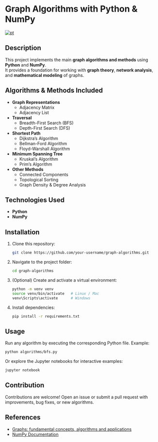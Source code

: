 # Graph Algorithms with Python & NumPy

[![pt](https://img.shields.io/badge/lang-pt_br-green.svg)](https://github.com/amonlsantos/graphs-algorithms/blob/main/README.pt-br.m)

## Description

This project implements the main **graph algorithms and methods** using **Python** and **NumPy**.  
It provides a foundation for working with **graph theory**, **network analysis**, and **mathematical modeling** of graphs.

## Algorithms & Methods Included

- **Graph Representations**
  - Adjacency Matrix
  - Adjacency List  
- **Traversal**
  - Breadth-First Search (BFS)
  - Depth-First Search (DFS)  
- **Shortest Path**
  - Dijkstra’s Algorithm
  - Bellman-Ford Algorithm
  - Floyd-Warshall Algorithm  
- **Minimum Spanning Tree**
  - Kruskal’s Algorithm
  - Prim’s Algorithm  
- **Other Methods**
  - Connected Components
  - Topological Sorting
  - Graph Density & Degree Analysis  

## Technologies Used

- **Python**
- **NumPy**

## Installation

1. Clone this repository:
   ```bash
   git clone https://github.com/your-username/graph-algorithms.git
   ```
2. Navigate to the project folder:
   ```bash
   cd graph-algorithms
   ```
3. (Optional) Create and activate a virtual environment:
   ```bash
   python -m venv venv
   source venv/bin/activate   # Linux / Mac
   venv\Scripts\activate      # Windows
   ```
4. Install dependencies:
   ```bash
   pip install -r requirements.txt
   ```

## Usage

Run any algorithm by executing the corresponding Python file. Example:

```bash
python algorithms/bfs.py
```

Or explore the Jupyter notebooks for interactive examples:

```bash
jupyter notebook
```

## Contribution

Contributions are welcome! Open an issue or submit a pull request with improvements, bug fixes, or new algorithms.

## References

- [Graphs: fundamental concepts, algorithms and applications](https://editora.ifc.edu.br/wp-content/uploads/sites/39/2022/11/Grafos-versao-final.pdf)
- [NumPy Documentation](https://numpy.org/)
